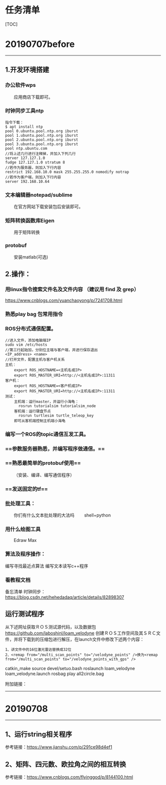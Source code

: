 # 任务清单

[TOC]

# 20190707before
----
## 1.开发环境搭建
### 办公软件wps
&#8195;&#8195;应用商店下载即可。
### 时钟同步工具ntp
```
指令下载：
$ apt install ntp
pool 0.ubuntu.pool.ntp.org iburst
pool 1.ubuntu.pool.ntp.org iburst
pool 2.ubuntu.pool.ntp.org iburst
pool 3.ubuntu.pool.ntp.org iburst
pool ntp.ubuntu.com
//将上述几行进行注释掉，并加入下列几行
server 127.127.1.0
fudge 127.127.1.0 stratum 8
//若作为服务器，则加入下行内容
restrict 192.168.10.0 mask 255.255.255.0 nomodify notrap
//若作为客户端，则加入下行内容
server 192.168.10.64
```
### 文本编辑器notepad/sublime
&#8195;&#8195;在官方网站下载安装包后安装即可。

### 矩阵转换函数库Eigen
&#8195;&#8195;用于矩阵转换
### protobuf
&#8195;&#8195;安装matlab(可选)

## 2.操作：
### 用linux指令搜索文件名及文件内容 （建议用 find 及 grep）
https://www.cnblogs.com/yuanchaoyong/p/7241708.html
### 熟悉play bag 包常用指令
### ROS分布式通信配置。
```
//进入文件，添加电脑端IP
sudo vim /etc/hosts
//第三行起始加，分别位主端与客户端，并进行保存退出
<IP_address> <name>
//打开文件，配置主机与客户机关系
主机：
    export ROS_HOSTNAME=<主机名或IP>
    export ROS_MASTER_URI=http://<主机名或IP>:11311
客户机：
    export ROS_HOSTNAME=<客户机或IP>
    export ROS_MASTER_URI=http://<主机名或IP>:11311
测试：
    主机端：运行master，并运行小海龟：
      rosrun tutorialsim tutorialsim_node
    客机端：运行键盘节点
      rosrun turtlesim turtle_teleop_key
    即可从客机端控制主机端小海龟
```


### 编写一个ROS的topic通信互发工具。
### ==参数服务器熟悉，并编写程序做通信。==
### ==熟悉最简单的protobuf使用==
&#8195;&#8195;（安装、编译、编写通信程序）
### ==发送固定的tf==

### 批处理工具：
&#8195;&#8195;你们有什么文本批处理的大法吗
&#8195;&#8195;shell+python
### 用什么绘图工具
&#8195;&#8195;Edraw Max

### 算法及程序操作：
编写寻找最近点算法
编写文本读写c++程序

### 看教程文档
备忘清单
时钟同步：https://blog.csdn.net/hehedadaq/article/details/82898307

## 运行测试程序
从下述网址获取ＲＯＳ测试源代码，以及数据包
https://github.com/laboshinl/loam_velodyne
创建ＲＯＳ工作空间及其ＳＲＣ文件，并将下载到的压缩包进行解压，在launch文件中修改下述两个内容：
```
1、讲文件中的16位激光雷达替换成32位
2、<remap from="/multi_scan_points" to="/velodyne_points" />换为<remap from="/multi_scan_points" to="/velodyne_points_with_gps" />
```
catkin_make
source devel/setuo.bash
roslaunch loam_velodyne loam_velodyne.launch
rosbag play all2circle.bag

附加链接：


----

# 20190708
---
## 1、运行string相关程序
参考链接：https://www.jianshu.com/p/291ce98d4ef1

## 2、矩阵、四元数、欧拉角之间的相互转换
参考链接：https://www.cnblogs.com/flyinggod/p/8144100.html
